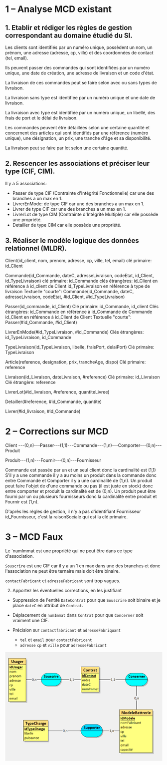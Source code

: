 # 1 – Analyse MCD existant


## 1. Etablir et rédiger les règles de gestion correspondant au domaine étudié du SI.

Les clients sont identifiés par un numéro unique, possèdent un nom, un prénom, une adresse (adresse, cp, ville) et des coordonnées de contact (tel, email).

Ils peuvent passer des commandes qui sont identifiées par un numéro unique, une date de création, une adresse de livraison et un code d'état.

La livraison de ces commandes peut se faire selon avec ou sans types de livraison.

La livraison sans type est identifiée par un numéro unique et une date de livraison.

La livraison avec type est identifiée par un numéro unique, un libellé, des frais de port et le délai de livraison.

Les commandes peuvent être détaillées selon une certaine quantité et concernent des articles qui sont identifiés par une référence (numéro unique), une désignation, un prix, une tranche d'âge et sa disponibilité.

La livraison peut se faire par lot selon une certaine quantité.

## 2. Rescencer les associations et préciser leur type (CIF, CIM).

Il y a 5 associations:
- Passer de type CIF (Contrainte d'Intégrité Fonctionnelle) car une des branches a un max en 1.
- LivrerEnMode: de type CIF car une des branches a un max en 1.
- Livrer de type CIF car une des branches a un max en 1.
- LivrerLot de type CIM (Contrainte d'Intégrité Multiple) car elle possède une propriété.
- Detailler de type CIM car elle possède une propriété.

## 3. Réaliser le modèle logique des données relationnel (MLDR).

Client(id_client, nom, prenom, adresse, cp, ville, tel, email)
clé primaire: id_Client

Commande(id_Commande, dateC, adresseLivraison, codeEtat, id_Client, id_TypeLivraison)
clé primaire: id_Commande
clés étrangères: id_Client en référence à id_client de Client
id_TypeLivraison en référence à type de livraison Textuelle "courte":
Commande(id_Commande, dateC, adresseLivraison, codeEtat, #id_Client, #id_TypeLivraison)

Passer(id_commande, id_Client)
Clé primaire: id_Commande, id_client
Clés étrangères: id_Commande en référence à id_Commande de Commande
id_Client en référence à id_Client de Client
Textuelle "courte":
Passer(#id_Commande, #id_Client)

LivrerEnMode(#id_TypeLivraison, #id_Commande)
Clés étrangères: id_TypeLivraison, id_Commande

TypeLivraison(id_TypeLivraison, libelle, fraisPort, delaiPort)
Clé primaire: TypeLivraison

Article(reference, designation, prix, trancheAge, dispo)
Clé primaire: reference

Livraison(id_Livraison, dateLivraison, #reference)
Clé primaire: id_Livraison
Clé étrangère: reference

LivrerLot(#id_livraison, #reference, quantiteLivree)

Detailler(#reference, #id_Commande, quantite)

Livrer(#id_livraison, #id_Commande)

# 2 – Corrections sur MCD

Client ---(0,n)---Passer---(1,1)---Commande---(1,n)---Comporter---(0,n)---Produit

Produit---(1,n)---Fournir---(0,n)---Fournisseur

Commande est passée par un et un seul client donc la cardinalité est (1,1)
S'il y a une commande il y a au moins un produit dans la commande donc entre Commande et Comporter il y a une cardinalité de (1,n).
Un produit peut faire l'objet de d'une commande ou pas (il est juste en stock) donc entre comporter et produit la cardinalité est de (0,n).
Un produit peut être fourni par un ou plusieurs fournisseurs donc la cardinalité entre produit et Fournir est (1,n).

D'après les règles de gestion, il n'y a pas d'identifiant Fournisseur id_Fournisseur, c'est la raisonSociale qui est la clé primaire.


# 3 – MCD Faux

Le `numImmat est une propriété qui ne peut être dans ce type d'association.

`Souscrire` est une CIF car il y a un 1 en max dans une des branches et donc l'association ne peut être ternaire mais doit être binaire.

`contactFabricant` et `adresseFabricant` sont trop vagues.



2. Apportez les éventuelles corrections, en les justifiant

- Suppression de l'entité `DateContrat`  pour que `Souscrire` soit binaire et je place `dateC` en attribut de `Contrat`.
- Déplacement de  `numImmat` dans `Contrat` pour que `Concerner` soit vraiment une CIF.

- Précision sur `contactfabricant` et `adresseFabriquant`
    - `tel` et `email` pour `contactFabricant`
    - `adresse` `cp` et `ville` pour `adresseFabricant`

![](mcd.png)

